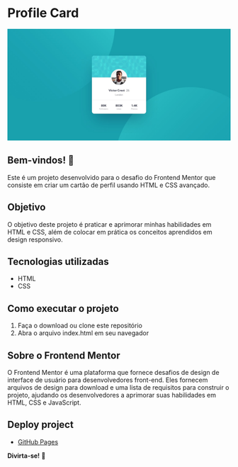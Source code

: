 # Profile Card 

![Design](./src/imagens/readme.jpg)

## Bem-vindos! 👋

Este é um projeto desenvolvido para o desafio do Frontend Mentor que consiste em criar um cartão de perfil usando HTML e CSS avançado.


## Objetivo

O objetivo deste projeto é praticar e aprimorar minhas habilidades em HTML e CSS, além de colocar em prática os conceitos aprendidos em design responsivo.


## Tecnologias utilizadas

- HTML
- CSS


## Como executar o projeto

1. Faça o download ou clone este repositório
2. Abra o arquivo index.html em seu navegador


## Sobre o Frontend Mentor

O Frontend Mentor é uma plataforma que fornece desafios de design de interface de usuário para desenvolvedores front-end. Eles fornecem arquivos de design para download e uma lista de requisitos para construir o projeto, ajudando os desenvolvedores a aprimorar suas habilidades em HTML, CSS e JavaScript.


## Deploy project

- [GitHub Pages](https://vandesonsantos.github.io/profile-card/)



**Divirta-se!** 🚀

